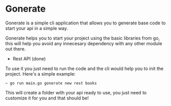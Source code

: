 <h1>Gonerate</h1>
Gonerate is a simple cli application that allows you to generate base code to start your api in a simple way.

Gonerate helps you to start your project using the basic libraries from go, this will help you avoid any 
innecesary dependency with any other module out there.

- Rest API (done)

To use it you just need to run the code and the cli would help you to init the project.
Here's a simple example:

```~ go run main.go gonerate new rest books```

This will create a folder with your api ready to use, you just need to customize it for you and that should be!

